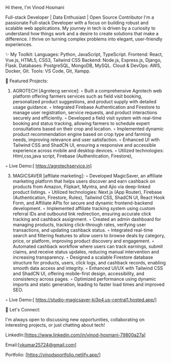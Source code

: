 
Hi there, I'm Vinod Hosmani

Full-stack Developer | Data Enthusiast | Open Source Contributor
I'm a passionate Full-stack Developer with a focus on building robust and scalable web applications. My journey in tech is driven by a curiosity to understand how things work and a desire to create solutions that make a difference. I thrive on turning complex problems into elegant, user-friendly experiences.

✨ My Toolkit:
Languages: Python, JavaScript, TypeScript.
Frontend: React, Vue.js, HTML5, CSS3, Tailwind CSS
Backend: Node.js, Express.js, Django, Flask.
Databases: PostgreSQL, MongoDB, MySQL.
Cloud & DevOps: AWS, Docker, Git.
Tools: VS Code, Git, Xampp.

🎯 Featured Projects:
1) AGROTECH [Agrotecg service]:
◦ Built a comprehensive Agrotech web platform offering farmers services such as field visit booking,
  personalized product suggestions, and product supply with detailed usage guidance.
◦ Integrated Firebase Authentication and Firestore to manage user registration, service requests, and
  product interactions securely and efficiently.
◦ Developed a field visit system with real-time booking and status tracking, allowing farmers to schedule expert consultations based on their crop and location.
◦ Implemented dynamic product recommendation engine based on crop type and farming needs, improving relevance and user satisfaction.
◦ Enhanced UI with Tailwind CSS and ShadCN UI, ensuring a responsive and accessible experience
  across mobile and desktop devices.
◦ Utilized technologies: Html,css,java script, Firebase (Authentication, Firestore),

◦ Live Demo:[ https://agrotechservice.in]

3) MAGICSAVER [affilate marketing]:
◦ Developed MagicSaver, an affiliate marketing platform that helps users discover and earn cashback
  on products from Amazon, Flipkart, Myntra, and Ajio via deep-linked product listings.
◦ Utilized technologies: Next.js (App Router), Firebase (Authentication, Firestore, Rules), Tailwind CSS,
  ShadCN UI, React Hook Form, and Affiliate APIs for secure and dynamic frontend-backend development.
◦ Implemented affiliate tracking system using custom referral IDs and outbound link redirection, ensuring accurate click tracking and cashback assignment.
◦ Created an admin dashboard for managing products, tracking click-through rates, verifying user
  transactions, and updating cashback status.
◦ Integrated real-time search and filtering features to allow users to browse deals by category, price, or
  platform, improving product discovery and engagement.
◦ Automated cashback workflow where users can track earnings, submit claims, and receive status
  updates, reducing manual intervention and increasing transparency.
◦ Designed a scalable Firestore database structure for products, users, click logs, and cashback records,
  enabling smooth data access and integrity.
◦ Enhanced UI/UX with Tailwind CSS and ShadCN UI, offering mobile-first design, accessibility, and
  consistency across pages.
◦ Optimized performance using dynamic imports and static generation, leading to faster load times
  and improved SEO.

◦ Live Demo:[ https://studio-magicsaver-ki3p4.us-central1.hosted.app/]

💬 Let's Connect:

I'm always open to discussing new opportunities, collaborating on interesting projects, or just chatting about tech!

LinkedIn:[https://www.linkedin.com/in/vinod-hosmani-79800a27a]

Email:[vkumar25724@gmail.com]

Portfolio: [https://vinodsportfolio.netlify.app/]
